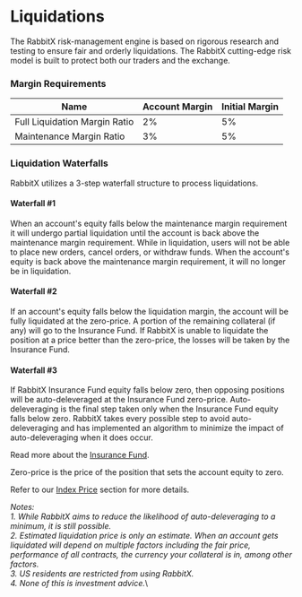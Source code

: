 # Liquidations

The RabbitX risk-management engine is based on rigorous research and testing to ensure fair and orderly liquidations. The RabbitX cutting-edge risk model is built to protect both our traders and the exchange.&#x20;

### Margin Requirements

<table><thead><tr><th>Name</th><th>Account Margin</th><th data-hidden>Initial Margin</th></tr></thead><tbody><tr><td>Full Liquidation Margin Ratio</td><td>2%</td><td>5%</td></tr><tr><td>Maintenance Margin Ratio</td><td>3%</td><td>5%</td></tr></tbody></table>

### Liquidation Waterfalls

RabbitX utilizes a 3-step waterfall structure to process liquidations.&#x20;

#### Waterfall #1

When an account's equity falls below the maintenance margin requirement it will undergo partial liquidation until the account is back above the maintenance margin requirement. While in liquidation, users will not be able to place new orders, cancel orders, or withdraw funds. When the account's equity is back above the maintenance margin requirement, it will no longer be in liquidation.&#x20;

#### Waterfall #2

If an account's equity falls below the liquidation margin, the account will be fully liquidated at the zero-price. A portion of the remaining collateral (if any) will go to the Insurance Fund. If RabbitX is unable to liquidate the position at a price better than the zero-price, the losses will be taken by the Insurance Fund.

#### Waterfall #3

If RabbitX Insurance Fund equity falls below zero, then opposing positions will be auto-deleveraged at the Insurance Fund zero-price. Auto-deleveraging is the final step taken only when the Insurance Fund equity falls below zero. RabbitX takes every possible step to avoid auto-deleveraging and has implemented an algorithm to minimize the impact of auto-deleveraging when it does occur.&#x20;



Read more about the [Insurance Fund](insurance-fund.md).&#x20;

Zero-price is the price of the position that sets the account equity to zero.

Refer to our [Index Price](index-price.md) section for more details.&#x20;

_Notes:_\
_1. While RabbitX aims to reduce the likelihood of auto-deleveraging to a minimum, it is still possible._\
_2. Estimated liquidation price is only an estimate. When an account gets liquidated will depend on multiple factors including the fair price, performance of all contracts, the currency your collateral is in, among other factors._\
_3. US residents are restricted from using RabbitX._\
_4. None of this is investment advice._\
